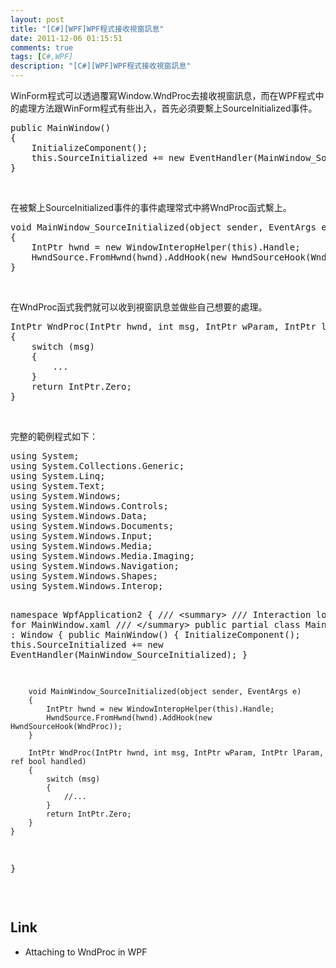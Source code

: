 ```yaml
---
layout: post
title: "[C#][WPF]WPF程式接收視窗訊息"
date: 2011-12-06 01:15:51
comments: true
tags: [C#,WPF]
description: "[C#][WPF]WPF程式接收視窗訊息"
---
```

<p>WinForm程式可以透過覆寫Window.WndProc去接收視窗訊息，而在WPF程式中的處理方法跟WinForm程式有些出入，首先必須要繫上SourceInitialized事件。</p>  <div style="padding-bottom: 0px; margin: 0px; padding-left: 0px; padding-right: 0px; display: inline; float: none; padding-top: 0px" id="scid:812469c5-0cb0-4c63-8c15-c81123a09de7:d1e70b86-84b8-48d6-b766-255fd696e0e0" class="wlWriterSmartContent"><pre name="code" class="c#">public MainWindow()
{
    InitializeComponent();
    this.SourceInitialized += new EventHandler(MainWindow_SourceInitialized);
}</pre></div>

<p> </p>

<p>在被繫上SourceInitialized事件的事件處理常式中將WndProc函式繫上。</p>

<div style="padding-bottom: 0px; margin: 0px; padding-left: 0px; padding-right: 0px; display: inline; float: none; padding-top: 0px" id="scid:812469c5-0cb0-4c63-8c15-c81123a09de7:79c6440c-3e85-4af8-b68a-18f4a949708b" class="wlWriterSmartContent"><pre name="code" class="c#">void MainWindow_SourceInitialized(object sender, EventArgs e)
{
    IntPtr hwnd = new WindowInteropHelper(this).Handle;
    HwndSource.FromHwnd(hwnd).AddHook(new HwndSourceHook(WndProc));
}</pre></div>

<p> </p>

<p>在WndProc函式我們就可以收到視窗訊息並做些自己想要的處理。</p>

<div style="padding-bottom: 0px; margin: 0px; padding-left: 0px; padding-right: 0px; display: inline; float: none; padding-top: 0px" id="scid:812469c5-0cb0-4c63-8c15-c81123a09de7:9e190f54-df70-400e-afeb-b6cb5461161e" class="wlWriterSmartContent"><pre name="code" class="c#">IntPtr WndProc(IntPtr hwnd, int msg, IntPtr wParam, IntPtr lParam, ref bool handled)
{
    switch (msg)
    { 
        ...
    }
    return IntPtr.Zero;
}</pre></div>

<p> </p>

<p>完整的範例程式如下：</p>

<div style="padding-bottom: 0px; margin: 0px; padding-left: 0px; padding-right: 0px; display: inline; float: none; padding-top: 0px" id="scid:812469c5-0cb0-4c63-8c15-c81123a09de7:ce31c25d-79f7-4e6f-9dfc-f92eeb4dcd7b" class="wlWriterSmartContent"><pre name="code" class="c#">using System;
using System.Collections.Generic;
using System.Linq;
using System.Text;
using System.Windows;
using System.Windows.Controls;
using System.Windows.Data;
using System.Windows.Documents;
using System.Windows.Input;
using System.Windows.Media;
using System.Windows.Media.Imaging;
using System.Windows.Navigation;
using System.Windows.Shapes;
using System.Windows.Interop;

namespace WpfApplication2
{
    /// &lt;summary&gt;
    /// Interaction logic for MainWindow.xaml
    /// &lt;/summary&gt;
    public partial class MainWindow : Window
    {
        public MainWindow()
        {
            InitializeComponent();
            this.SourceInitialized += new EventHandler(MainWindow_SourceInitialized);
        }

        void MainWindow_SourceInitialized(object sender, EventArgs e)
        {
            IntPtr hwnd = new WindowInteropHelper(this).Handle;
            HwndSource.FromHwnd(hwnd).AddHook(new HwndSourceHook(WndProc));
        }

        IntPtr WndProc(IntPtr hwnd, int msg, IntPtr wParam, IntPtr lParam, ref bool handled)
        {
            switch (msg)
            { 
                //...
            }
            return IntPtr.Zero;
        }
    }
}</pre></div>

<p> </p>

<h2>Link</h2>

<ul>
  <li>Attaching to WndProc in WPF</li>
</ul>